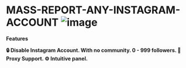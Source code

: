 # MASS-REPORT-ANY-INSTAGRAM-ACCOUNT ![image](https://user-images.githubusercontent.com/67076946/114985372-5b696a80-9eb0-11eb-9ea7-c7b1ee012509.png)
**Features**

**🔒 Disable Instagram Account.
With no community.
0 - 999 followers.
🌌 Proxy Support.
⚙️ Intuitive panel.**
